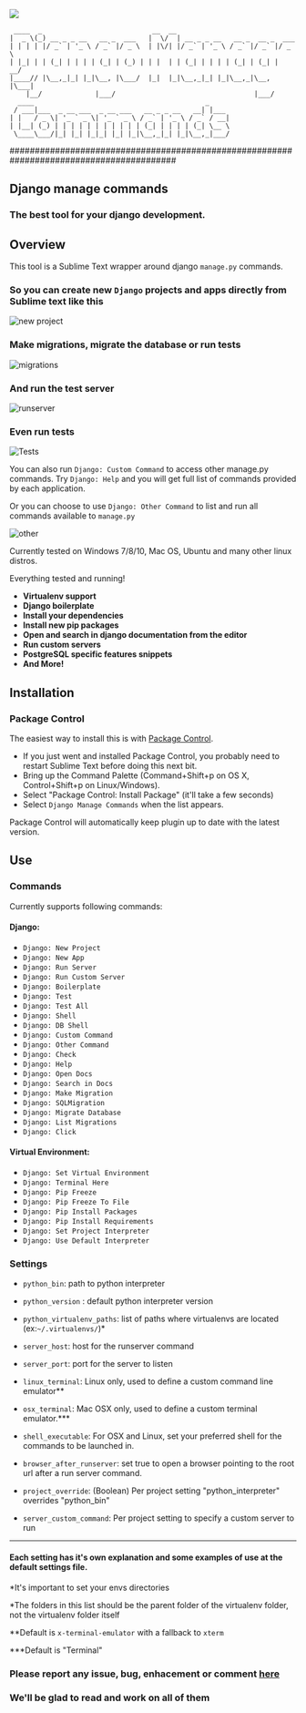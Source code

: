 <a href="https://packagecontrol.io/packages/Django%20Manage%20Commands"><img src="https://packagecontrol.herokuapp.com/downloads/Django%20Manage%20Commands.svg?color=42A672"></a>

     ____  _                           __  __                                           
    |  _ \(_) __ _ _ __   __ _  ___   |  \/  | __ _ _ __   __ _  __ _  ___              
    | | | | |/ _` | '_ \ / _` |/ _ \  | |\/| |/ _` | '_ \ / _` |/ _` |/ _ \             
    | |_| | | (_| | | | | (_| | (_) | | |  | | (_| | | | | (_| | (_| |  __/             
    |____// |\__,_|_| |_|\__, |\___/  |_|  |_|\__,_|_| |_|\__,_|\__, |\___|             
        |__/             |___/                                  |___/                   
      ____                                          _                                   
     / ___|___  _ __ ___  _ __ ___   __ _ _ __   __| |___                               
    | |   / _ \| '_ ` _ \| '_ ` _ \ / _` | '_ \ / _` / __|                              
    | |__| (_) | | | | | | | | | | | (_| | | | | (_| \__ \                              
     \____\___/|_| |_| |_|_| |_| |_|\__,_|_| |_|\__,_|___/                              
                                                                                        
#########################################################################################

## Django manage commands

### The best tool for your django development.

## Overview

This tool is a Sublime Text wrapper around django `manage.py` commands.

### So you can create new `Django` projects and apps directly from Sublime text like this

![new project](http://i.giphy.com/3oKIPjMXcl4xWh4Y8M.gif "New project screen")

### Make migrations, migrate the database  or run tests

![migrations](http://i.giphy.com/3oKIPnnN6HjE0ofhde.gif "make migrations")

### And run the test server
![runserver](http://i.giphy.com/3oKIPdSCp3XDX7Eqze.gif "run server")  

### Even run tests

![Tests](http://i.giphy.com/3oKIPfFrzQvmUj50Ji.gif "tests")  


You can also run `Django: Custom Command` to access other manage.py commands. Try `Django: Help` and you will get full list of commands provided by each application.

Or you can choose to use `Django: Other Command` to list and run all commands available to `manage.py`

![other](http://i.giphy.com/3oKIPAwltfeuKESVTW.gif "other commands")  

Currently tested on Windows 7/8/10, Mac OS, Ubuntu and many other linux distros.

Everything tested and running!

* __Virtualenv support__
* __Django boilerplate__
* __Install your dependencies__
* __Install new pip packages__
* __Open and search in django documentation from the editor__
* __Run custom servers__
* __PostgreSQL specific features snippets__
* __And More!__

## Installation

### Package Control

The easiest way to install this is with [Package Control](http://wbond.net/sublime\_packages/package\_control).

 * If you just went and installed Package Control, you probably need to restart Sublime Text before doing this next bit.
 * Bring up the Command Palette (Command+Shift+p on OS X, Control+Shift+p on Linux/Windows).
 * Select "Package Control: Install Package" (it'll take a few seconds)
 * Select `Django Manage Commands` when the list appears.

Package Control will automatically keep plugin up to date with the latest version.

## Use

### Commands
Currently supports following commands:

#### Django:
 * `Django: New Project`
 * `Django: New App`
 * `Django: Run Server`
 * `Django: Run Custom Server`
 * `Django: Boilerplate`
 * `Django: Test`
 * `Django: Test All`
 * `Django: Shell`
 * `Django: DB Shell`
 * `Django: Custom Command`
 * `Django: Other Command`
 * `Django: Check`
 * `Django: Help`
 * `Django: Open Docs`
 * `Django: Search in Docs`
 * `Django: Make Migration`
 * `Django: SQLMigration` 
 * `Django: Migrate Database`
 * `Django: List Migrations`
 * `Django: Click`

#### Virtual Environment:
 * `Django: Set Virtual Environment`
 * `Django: Terminal Here`
 * `Django: Pip Freeze`
 * `Django: Pip Freeze To File`
 * `Django: Pip Install Packages`
 * `Django: Pip Install Requirements`
 * `Django: Set Project Interpreter`
 * `Django: Use Default Interpreter`

### Settings

 * `python_bin`: path to python interpreter
 * `python_version` : default python interpreter version
 * `python_virtualenv_paths`: list of paths where virtualenvs are located (ex:`~/.virtualenvs/`)\* 
 * `server_host`: host for the runserver command
 * `server_port`: port for the server to listen
 * `linux_terminal`: Linux only, used to define a custom command line emulator\*\*
 * `osx_terminal`: Mac OSX only, used to define a custom terminal emulator.\*\*\*
 * `shell_executable`: For OSX and Linux, set your preferred shell for the commands to be launched in.
 * `browser_after_runserver`: set true to open a browser pointing to the root url after a run server command.
 * `project_override`: (Boolean) Per project setting "python_interpreter" overrides "python_bin"
 
 * `server_custom_command`: Per project setting to specify a custom server to run
 
***

#### Each setting has it's own explanation and some examples of use at the default settings file.

\*It's important to set your envs directories

\*The folders in this list should be the parent folder of the virtualenv folder, not the virtualenv folder itself

\*\*Default is `x-terminal-emulator` with a fallback to `xterm`

\*\*\*Default is "Terminal"

### Please report any issue, bug, enhacement or comment [here](https://github.com/vladimirnani/DjangoCommands/issues) 
### We'll be glad to read and work on all of them


